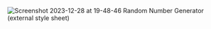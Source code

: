 ![Screenshot 2023-12-28 at 19-48-46 Random Number Generator (external style sheet)](https://github.com/Still-Learning-code/Random-Number-Generator/assets/60667599/326fa02f-33f1-4832-80f7-2c1864bcec29)

